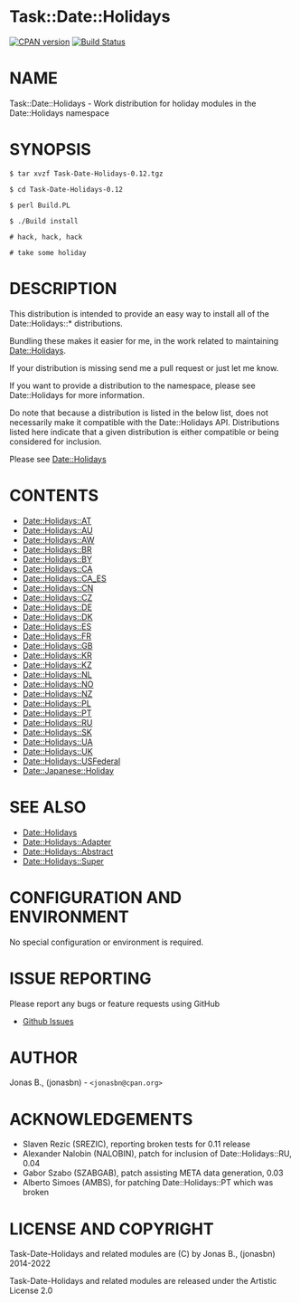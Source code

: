 # Task::Date::Holidays

[![CPAN version](https://badge.fury.io/pl/Task-Date-Holidays.svg)](http://badge.fury.io/pl/Task-Date-Holidays)
[![Build Status](https://travis-ci.org/jonasbn/perl-Task-Date-Holidays.svg?branch=master)](https://travis-ci.org/jonasbn/perl-Task-Date-Holidays)

# NAME

Task::Date::Holidays - Work distribution for holiday modules in the Date::Holidays namespace

# SYNOPSIS

    $ tar xvzf Task-Date-Holidays-0.12.tgz

    $ cd Task-Date-Holidays-0.12

    $ perl Build.PL

    $ ./Build install

    # hack, hack, hack

    # take some holiday

# DESCRIPTION

This distribution is intended to provide an easy way to install all of the Date::Holidays::\* distributions.

Bundling these makes it easier for me, in the work related to maintaining [Date::Holidays](https://metacpan.org/pod/Date%3A%3AHolidays).

If your distribution is missing send me a pull request or just let me know.

If you want to provide a distribution to the namespace, please see Date::Holidays for more information.

Do note that because a distribution is listed in the below list, does not necessarily make it compatible with the Date::Holidays API. Distributions listed here indicate that a given distribution is either compatible or being considered for inclusion.

Please see [Date::Holidays](https://metacpan.org/pod/Date%3A%3AHolidays)

# CONTENTS

- [Date::Holidays::AT](https://metacpan.org/pod/Date%3A%3AHolidays%3A%3AAT)
- [Date::Holidays::AU](https://metacpan.org/pod/Date%3A%3AHolidays%3A%3AAU)
- [Date::Holidays::AW](https://metacpan.org/pod/Date%3A%3AHolidays%3A%3AAW)
- [Date::Holidays::BR](https://metacpan.org/pod/Date%3A%3AHolidays%3A%3ABR)
- [Date::Holidays::BY](https://metacpan.org/pod/Date%3A%3AHolidays%3A%3ABY)
- [Date::Holidays::CA](https://metacpan.org/pod/Date%3A%3AHolidays%3A%3ACA)
- [Date::Holidays::CA\_ES](https://metacpan.org/pod/Date%3A%3AHolidays%3A%3ACA_ES)
- [Date::Holidays::CN](https://metacpan.org/pod/Date%3A%3AHolidays%3A%3ACN)
- [Date::Holidays::CZ](https://metacpan.org/pod/Date%3A%3AHolidays%3A%3ACZ)
- [Date::Holidays::DE](https://metacpan.org/pod/Date%3A%3AHolidays%3A%3ADE)
- [Date::Holidays::DK](https://metacpan.org/pod/Date%3A%3AHolidays%3A%3ADK)
- [Date::Holidays::ES](https://metacpan.org/pod/Date%3A%3AHolidays%3A%3AES)
- [Date::Holidays::FR](https://metacpan.org/pod/Date%3A%3AHolidays%3A%3AFR)
- [Date::Holidays::GB](https://metacpan.org/pod/Date%3A%3AHolidays%3A%3AGB)
- [Date::Holidays::KR](https://metacpan.org/pod/Date%3A%3AHolidays%3A%3AKR)
- [Date::Holidays::KZ](https://metacpan.org/pod/Date%3A%3AHolidays%3A%3AKZ)
- [Date::Holidays::NL](https://metacpan.org/pod/Date%3A%3AHolidays%3A%3ANL)
- [Date::Holidays::NO](https://metacpan.org/pod/Date%3A%3AHolidays%3A%3ANO)
- [Date::Holidays::NZ](https://metacpan.org/pod/Date%3A%3AHolidays%3A%3ANZ)
- [Date::Holidays::PL](https://metacpan.org/pod/Date%3A%3AHolidays%3A%3APL)
- [Date::Holidays::PT](https://metacpan.org/pod/Date%3A%3AHolidays%3A%3APT)
- [Date::Holidays::RU](https://metacpan.org/pod/Date%3A%3AHolidays%3A%3ARU)
- [Date::Holidays::SK](https://metacpan.org/pod/Date%3A%3AHolidays%3A%3ASK)
- [Date::Holidays::UA](https://metacpan.org/pod/Date%3A%3AHolidays%3A%3AUA)
- [Date::Holidays::UK](https://metacpan.org/pod/Date%3A%3AHolidays%3A%3AUK)
- [Date::Holidays::USFederal](https://metacpan.org/pod/Date%3A%3AHolidays%3A%3AUSFederal)
- [Date::Japanese::Holiday](https://metacpan.org/pod/Date%3A%3AJapanese%3A%3AHoliday)

# SEE ALSO

- [Date::Holidays](https://metacpan.org/pod/Date%3A%3AHolidays)
- [Date::Holidays::Adapter](https://metacpan.org/pod/Date%3A%3AHolidays%3A%3AAdapter)
- [Date::Holidays::Abstract](https://metacpan.org/pod/Date%3A%3AHolidays%3A%3AAbstract)
- [Date::Holidays::Super](https://metacpan.org/pod/Date%3A%3AHolidays%3A%3ASuper)

# CONFIGURATION AND ENVIRONMENT

No special configuration or environment is required.

# ISSUE REPORTING

Please report any bugs or feature requests using GitHub

- [Github Issues](https://github.com/jonasbn/perl-task-date-holidays/issues)

# AUTHOR

Jonas B., (jonasbn) - `<jonasbn@cpan.org>`

# ACKNOWLEDGEMENTS

- Slaven Rezic (SREZIC), reporting broken tests for 0.11 release
- Alexander Nalobin (NALOBIN), patch for inclusion of Date::Holidays::RU, 0.04
- Gabor Szabo (SZABGAB), patch assisting META data generation, 0.03
- Alberto Simoes (AMBS), for patching Date::Holidays::PT which was broken

# LICENSE AND COPYRIGHT

Task-Date-Holidays and related modules are (C) by Jonas B., (jonasbn)
2014-2022

Task-Date-Holidays and related modules are released under the Artistic License 2.0
